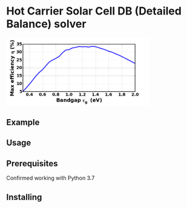 # Hot Carrier Solar Cell DB (Detailed Balance) solver

<img src="fig/SQLimit.png" width=75%>

## Example



## Usage


## Prerequisites

Confirmed working with Python 3.7

## Installing

